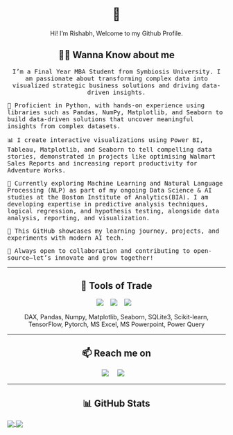 <h1 align="center"> 👋 </h1>
<p align="center">
  Hi! I’m Rishabh, Welcome to my Github Profile.
</p>

<h2 align="center"> 👨‍💻 Wanna Know about me</h2>
<p align="center">
  <samp>
    I’m a Final Year MBA Student from Symbiosis University. I am passionate about transforming complex data into visualized strategic business solutions and driving data-driven insights.
  </samp>
</p>
<p>
  <samp>
    🐍 Proficient in Python, with hands-on experience using libraries such as Pandas, NumPy, Matplotlib, and Seaborn to build data-driven solutions that uncover meaningful insights from complex datasets.
  </samp>
</p>
<p>
  <samp>
    📊 I create interactive visualizations using Power BI, Tableau, Matplotlib, and Seaborn to tell compelling data stories, demonstrated in projects like optimising Walmart Sales Reports and increasing report productivity for Adventure Works.
  </samp>
</p>
<p>
  <samp>
    🤖 Currently exploring Machine Learning and Natural Language Processing (NLP) as part of my ongoing Data Science & AI studies at the Boston Institute of Analytics(BIA). I am developing expertise in predictive analysis techniques, logical regression, and hypothesis testing, alongside data analysis, reporting, and visualization.
  </samp>
</p>
<p>
  <samp>
    🚀 This GitHub showcases my learning journey, projects, and experiments with modern AI tech.
  </samp>
</p>
<p>
  <samp>
    🤝 Always open to collaboration and contributing to open-source—let’s innovate and grow together!
  </samp>
</p>

<hr>

<h2 align="center"> 🔭 Tools of Trade</h2>
<p align="center">
  <img src="[![Power BI](https://custom-icon-badges.demolab.com/badge/Power%20BI-F1C912?logo=power-bi&logoColor=fff)](#)" />&nbsp;&nbsp;&nbsp;
  <img src="[![Python](https://img.shields.io/badge/Python-3776AB?logo=python&logoColor=fff)](#)" />&nbsp;&nbsp;&nbsp;
  <img src="[![MySQL](https://img.shields.io/badge/MySQL-4479A1?logo=mysql&logoColor=fff)](#)" />&nbsp;&nbsp;&nbsp;
</p>
<p align="center">DAX, Pandas, Numpy, Matplotlib, Seaborn, SQLite3, Scikit-learn, TensorFlow, Pytorch, MS Excel, MS Powerpoint, Power Query</p>

<hr>

<h2  align="center">📫 Reach me on</h2>
<p align="center">
  <a target="_blank"href="https://www.linkedin.com/in/rishabh-salian/"><img src="https://img.shields.io/badge/linkedin-%230077B5.svg?&style=for-the-badge&logo=linkedin&logoColor=white" /></a>&nbsp;&nbsp;&nbsp;&nbsp;
  <a href="mailto:rishahbh.salian@outlook.com?subject=Hello%20Rishabh,%20From%20Github"><img src="https://img.shields.io/badge/gmail-%23D14836.svg?&style=for-the-badge&logo=gmail&logoColor=white" /></a>&nbsp;&nbsp;&nbsp;&nbsp;
</p>

<hr>

<h2  align="center">📊 GitHub Stats</h2>
<a href="https://github.com/Rishabh90501/github-readme-stats">
  <img align="center" src="https://github-readme-stats.vercel.app/api?username=Rishabh90501&show_icons=true&hide=contribs,prs&cache_seconds=86400&theme=github_dark_dimmed" />
</a>
<a href="https://github.com/Rishabh90501/convoychat">
  <img align="center" src="https://github-readme-stats.vercel.app/api/pin/?username=Rishabh90501&theme=github_dark_dimmed&repo=convoychat" />
</a>
